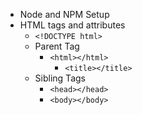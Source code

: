 - Node and NPM Setup
- HTML tags and attributes
  - `<!DOCTYPE html>`
  - Parent Tag
    - `<html></html>`
      - `<title></title>`
  - Sibling Tags
    - `<head></head>`
    - `<body></body>`
